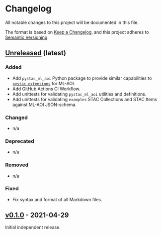 <!--lint disable heading-style-->

# Changelog

All notable changes to this project will be documented in this file.

The format is based on [Keep a Changelog](https://keepachangelog.com/en/1.0.0/),
and this project adheres to [Semantic Versioning](https://semver.org/spec/v2.0.0.html).

[Unreleased](https://github.com/stac-extensions/ml-aoi/compare/v0.1.0...HEAD) (latest)
---------------------------------------------------------------------------------------

### Added
- Add `pystac_ml_aoi` Python package to provide similar capabilities to
  [`pystac.extensions`](https://github.com/stac-utils/pystac/tree/main/pystac/extensions) for ML-AOI.
- Add GitHub Actions CI Workflow.
- Add unittests for validating `pystac_ml_aoi` utilities and definitions.
- Add unittests for validating `examples` STAC Collections and STAC Items against ML-AOI JSON-schema.

### Changed
- n/a

### Deprecated
- n/a

### Removed
- n/a

### Fixed
- Fix syntax and format of all Markdown files.

## [v0.1.0](https://github.com/stac-extensions/ml-aoi/tree/v0.1.0) - 2021-04-29

Initial independent release.
